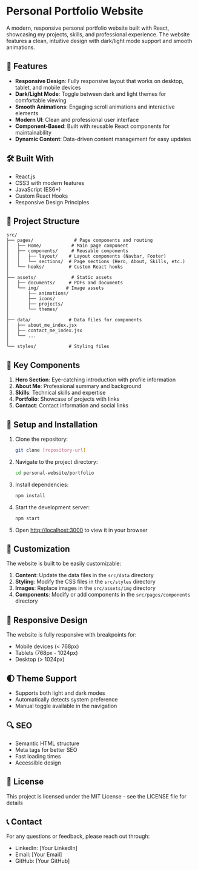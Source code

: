 # Personal Portfolio Website

A modern, responsive personal portfolio website built with React, showcasing my projects, skills, and professional experience. The website features a clean, intuitive design with dark/light mode support and smooth animations.

## 🚀 Features

- **Responsive Design**: Fully responsive layout that works on desktop, tablet, and mobile devices
- **Dark/Light Mode**: Toggle between dark and light themes for comfortable viewing
- **Smooth Animations**: Engaging scroll animations and interactive elements
- **Modern UI**: Clean and professional user interface
- **Component-Based**: Built with reusable React components for maintainability
- **Dynamic Content**: Data-driven content management for easy updates

## 🛠️ Built With

- React.js
- CSS3 with modern features
- JavaScript (ES6+)
- Custom React Hooks
- Responsive Design Principles

## 📁 Project Structure

```
src/
├── pages/               # Page components and routing
│   ├── Home/           # Main page component
│   ├── components/     # Reusable components
│   │   ├── layout/    # Layout components (Navbar, Footer)
│   │   └── sections/  # Page sections (Hero, About, Skills, etc.)
│   └── hooks/         # Custom React hooks
│
├── assets/             # Static assets
│   ├── documents/     # PDFs and documents
│   └── img/          # Image assets
│       ├── animations/
│       ├── icons/
│       ├── projects/
│       └── themes/
│
├── data/              # Data files for components
│   ├── about_me_index.jsx
│   ├── contact_me_index.jsx
│   └── ...
│
└── styles/            # Styling files
```

## 🎯 Key Components

1. **Hero Section**: Eye-catching introduction with profile information
2. **About Me**: Professional summary and background
3. **Skills**: Technical skills and expertise
4. **Portfolio**: Showcase of projects with links
5. **Contact**: Contact information and social links

## 🔧 Setup and Installation

1. Clone the repository:
   ```bash
   git clone [repository-url]
   ```

2. Navigate to the project directory:
   ```bash
   cd personal-website/portfolio
   ```

3. Install dependencies:
   ```bash
   npm install
   ```

4. Start the development server:
   ```bash
   npm start
   ```

5. Open [http://localhost:3000](http://localhost:3000) to view it in your browser

## 🎨 Customization

The website is built to be easily customizable:

1. **Content**: Update the data files in the `src/data` directory
2. **Styling**: Modify the CSS files in the `src/styles` directory
3. **Images**: Replace images in the `src/assets/img` directory
4. **Components**: Modify or add components in the `src/pages/components` directory

## 📱 Responsive Design

The website is fully responsive with breakpoints for:
- Mobile devices (< 768px)
- Tablets (768px - 1024px)
- Desktop (> 1024px)

## 🌓 Theme Support

- Supports both light and dark modes
- Automatically detects system preference
- Manual toggle available in the navigation

## 🔍 SEO

- Semantic HTML structure
- Meta tags for better SEO
- Fast loading times
- Accessible design

## 📄 License

This project is licensed under the MIT License - see the LICENSE file for details

## 📞 Contact

For any questions or feedback, please reach out through:
- LinkedIn: [Your LinkedIn]
- Email: [Your Email]
- GitHub: [Your GitHub]

